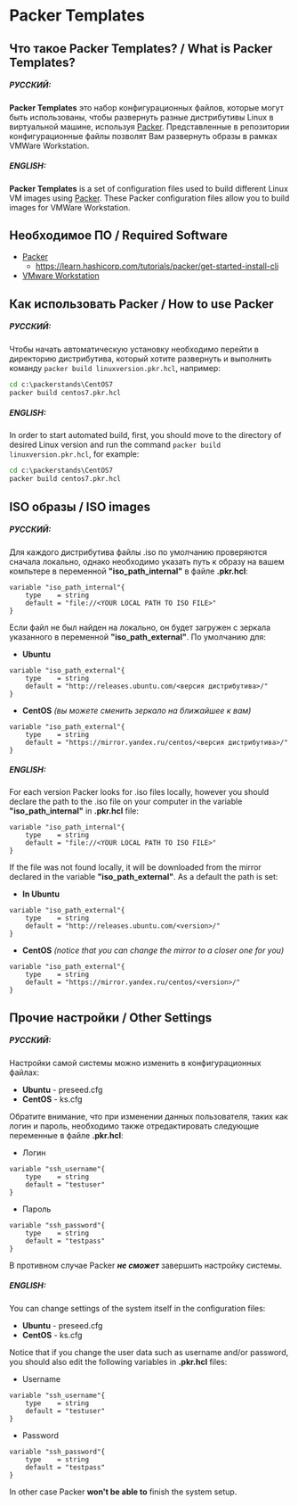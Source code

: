# Packer Templates

## Что такое Packer Templates? / What is Packer Templates?

##### РУССКИЙ:

**Packer Templates** это набор конфигурационных файлов, которые могут быть использованы, чтобы развернуть разные дистрибутивы Linux в виртуальной машине, используя [Packer](https://www.packer.io/).
Представленные в репозитории конфигурационные файлы позволят Вам развернуть образы в рамках VMWare Workstation.

##### ENGLISH:

**Packer Templates** is a set of configuration files used to build different Linux VM images using [Packer](https://www.packer.io/).
These Packer configuration files allow you to build images for VMWare Workstation.

## Необходимое ПО / Required Software

- [Packer](https://www.packer.io/)
  - <https://learn.hashicorp.com/tutorials/packer/get-started-install-cli>
- [VMware Workstation](https://www.vmware.com/products/workstation-pro.html)


## Как использовать Packer / How to use Packer

##### РУССКИЙ:

Чтобы начать автоматическую установку необходимо перейти в директорию дистрибутива, который хотите развернуть и выполнить команду `packer build linuxversion.pkr.hcl`, например:

```cmd
cd c:\packerstands\CentOS7
packer build centos7.pkr.hcl
```

##### ENGLISH:

In order to start automated build, first, you should move to the directory of desired Linux version and run the command `packer build linuxversion.pkr.hcl`, for example:

```cmd
cd c:\packerstands\CentOS7
packer build centos7.pkr.hcl
```

## ISO образы / ISO images

##### РУССКИЙ:

Для каждого дистрибутива файлы .iso по умолчанию проверяются сначала локально, однако необходимо указать путь к образу на вашем компьтере в переменной **"iso_path_internal"** в файле **.pkr.hcl**:

```hcl
variable "iso_path_internal"{
    type    = string
    default = "file://<YOUR LOCAL PATH TO ISO FILE>"
}
```

Если файл не был найден на локально, он будет загружен с зеркала указанного в переменной **"iso_path_external"**.
По умолчанию для:
- **Ubuntu**

```hcl
variable "iso_path_external"{
    type    = string
    default = "http://releases.ubuntu.com/<версия дистрибутива>/"
}
```

- **CentOS** *(вы можете сменить зеркало на ближайшее к вам)*

```hcl
variable "iso_path_external"{
    type    = string
    default = "https://mirror.yandex.ru/centos/<версия дистрибутива>/"
}
```

##### ENGLISH:

For each version Packer looks for .iso files locally, however you should declare the path to the .iso file on your computer in the variable **"iso_path_internal"** in **.pkr.hcl** file:
```hcl
variable "iso_path_internal"{
    type    = string
    default = "file://<YOUR LOCAL PATH TO ISO FILE>"
}
```

If the file was not found locally, it will be downloaded from the mirror declared in the variable **"iso_path_external"**.
As a default the path is set:

- **In Ubuntu**
```hcl
variable "iso_path_external"{
    type    = string
    default = "http://releases.ubuntu.com/<version>/"
}
```
- **CentOS** *(notice that you can change the mirror to a closer one for you)*
```hcl
variable "iso_path_external"{
    type    = string
    default = "https://mirror.yandex.ru/centos/<version>/"
}
```

## Прочие настройки / Other Settings

##### РУССКИЙ:

Настройки самой системы можно изменить в конфигурационных файлах:

- **Ubuntu** - preseed.cfg
- **CentOS** - ks.cfg

Обратите внимание, что при изменении данных пользователя, таких как логин и пароль, необходимо также отредактировать следующие переменные в файле **.pkr.hcl**:

- Логин
```hcl
variable "ssh_username"{
    type    = string
    default = "testuser"
}
```
- Пароль
```hcl
variable "ssh_password"{
    type    = string
    default = "testpass"
}
```

В противном случае Packer ***не сможет*** завершить настройку системы.

##### ENGLISH:

You can change settings of the system itself in the configuration files:

- **Ubuntu** - preseed.cfg
- **CentOS** - ks.cfg

Notice that if you change the user data such as username and/or password, you should also edit the following variables in **.pkr.hcl** files:

- Username
```hcl
variable "ssh_username"{
    type    = string
    default = "testuser"
}
```
- Password
```hcl
variable "ssh_password"{
    type    = string
    default = "testpass"
}
```

In other case Packer **won't be able to** finish the system setup.
